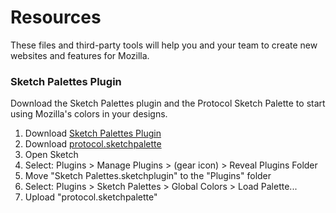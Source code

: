 # Resources
These files and third-party tools will help you and your team to create new websites and features for Mozilla.

### Sketch Palettes Plugin

Download the Sketch Palettes plugin and the Protocol Sketch Palette to start using Mozilla's colors in your designs.

1. Download <a href="https://github.com/andrewfiorillo/sketch-palettes" target="_blank">Sketch Palettes Plugin</a>
2. Download <a href="https://github.com/mozilla/web-design-system/blob/master/resources/protocol.sketchpalette" target="_blank">protocol.sketchpalette</a>
3. Open Sketch
4. Select: Plugins > Manage Plugins > (gear icon) > Reveal Plugins Folder
5. Move "Sketch Palettes.sketchplugin" to the "Plugins" folder
6. Select: Plugins > Sketch Palettes > Global Colors > Load Palette...
7. Upload "protocol.sketchpalette"

